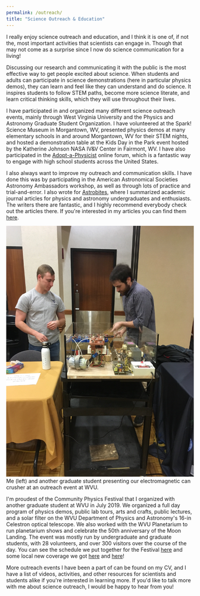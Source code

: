 ```yaml
---
permalink: /outreach/
title: "Science Outreach & Education"
---
```


I really enjoy science outreach and education, and I think it is one of, if not the, most important activities that scientists can engage in. Though that may not come as a surprise since I now do science communication for a living!

Discussing our research and communicating it with the public is the most effective way to get people excited about science. When students and adults can participate in science demonstrations (here in particular physics demos), they can learn and feel like they can understand and do science. It inspires students to follow STEM paths, become more science literate, and learn critical thinking skills, which they will use throughout their lives. 

I have participated in and organized many different science outreach events, mainly through West Virginia University and the Physics and Astronomy Graduate Student Organization. I have volunteered at the Spark! Science Museum in Morgantown, WV, presented physics demos at many elementary schools in and around Morgantown, WV for their STEM nights, and hosted a demonstration table at the  Kids Day in the Park event hosted by the Katherine Johnson NASA IV&V Center in Fairmont, WV. I have also participated in the [Adopt-a-Physicist](https://www.adoptaphysicist.org/) online forum, which is a fantastic way to engage with high school students across the United States.

I also always want to improve my outreach and communication skills. I have done this was by participating in the American Astronomical Societies Astronomy Ambassadors workshop, as well as through lots of practice and trial-and-error. I also wrote for [Astrobites](https://astrobites.org/), where I summarized academic journal articles for physics and astronomy undergraduates and enthusiasts. The writers there are fantastic, and I highly recommend everybody check out the articles there. If you're interested in my articles you can find them [here](https://astrobites.org/author/bshapiroalbert/).

![alt text](../assets/images/Who_We_Are.jpg)
Me (left) and another graduate student presenting our electromagnetic can crusher at an outreach event at WVU.

I'm proudest of the Community Physics Festival that I organized with another graduate student at WVU in July 2019. We organized a full day program of physics demos, public lab tours, arts and crafts, public lectures, and a solar filter on the WVU Department of Physics and Astronomy's 16-in Celestron optical telescope. We also worked with the WVU Planetarium to run planetarium shows and celebrate the 50th anniversary of the Moon Landing. The event was mostly run by undergraduate and graduate students, with 28 volunteers, and over 300 visitors over the course of the day. You can see the schedule we put together for the Festival [here](https://eberly.wvu.edu/news-events/events/072019community-physics-festival) and some local new coverage we got [here](https://www.wdtv.com/content/news/WVU-holds-physics-festival-512995711.html?fbclid=IwAR2o1sX_8WwpsBVkkg1hRkus-uMR0Pys_-oYZuaGtmsv5EGUBgdbhvt7Nts) and [here](https://www.wboy.com/news/monongalia/people-of-all-ages-enjoy-wvu-physics-festival/?fbclid=IwAR3rdg3wJyXzLSEDPkRdDrZZdTSTi37Za03LeTWQkzxZVqoMsrOAbnVu5MY)!

More outreach events I have been a part of can be found on my CV, and I have a list of videos, activities, and other resources for scientists and students alike if you're interested in learning more. If you'd like to talk more with me about science outreach, I would be happy to hear from you!

